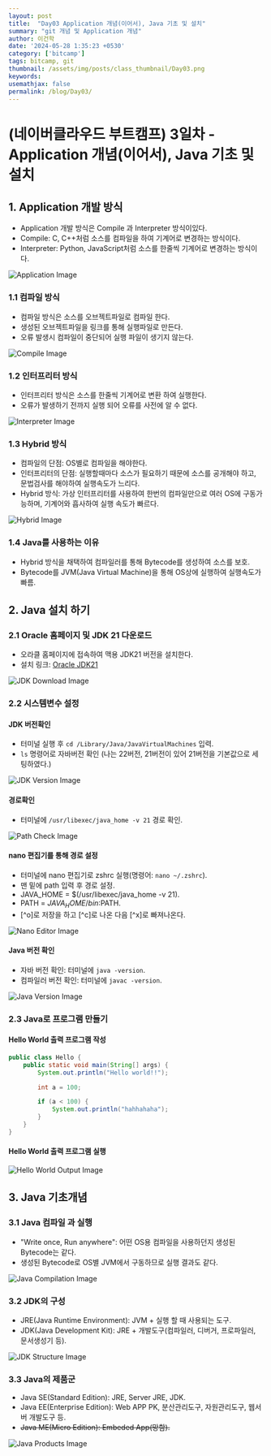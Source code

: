 ```yaml
---
layout: post
title:  "Day03 Application 개념(이어서), Java 기초 및 설치"
summary: "git 개념 및 Application 개념"
author: 이건학
date: '2024-05-28 1:35:23 +0530'
category: ['bitcamp']
tags: bitcamp, git
thumbnail: /assets/img/posts/class_thumbnail/Day03.png
keywords: 
usemathjax: false
permalink: /blog/Day03/
---
```

# (네이버클라우드 부트캠프) 3일차 - Application 개념(이어서), Java 기초 및 설치

## 1. Application 개발 방식
- Application 개발 방식은 Compile 과 Interpreter 방식이있다.
- Compile: C, C++처럼 소스를 컴파일을 하여 기계어로 변경하는 방식이다.
- Interpreter: Python, JavaScript처럼 소스를 한줄씩 기계어로 변경하는 방식이다.

![Application Image](https://blog.kakaocdn.net/dn/JdW1l/btsHEQ9vNwr/Q3ixAEikeF8wFKagHKwqcK/img.png)

### 1.1 컴파일 방식
- 컴파일 방식은 소스를 오브젝트파일로 컴파일 한다.
- 생성된 오브젝트파일을 링크를 통해 실행파일로 만든다.
- 오류 발생시 컴파일이 중단되어 실행 파일이 생기지 않는다.

![Compile Image](https://blog.kakaocdn.net/dn/JP3pE/btsHGxAFyJ3/OttTHhTLYDi19q1sGah1Tk/img.png)

### 1.2 인터프리터 방식
- 인터프리터 방식은 소스를 한줄씩 기계어로 변환 하여 실행한다.
- 오류가 발생하기 전까지 실행 되어 오류를 사전에 알 수 없다.

![Interpreter Image](https://blog.kakaocdn.net/dn/bGI8sb/btsHExh2Viq/VgXaheTAamTOiaDYsopFZ1/img.png)

### 1.3 Hybrid 방식
- 컴파일의 단점: OS별로 컴파일을 해야한다.
- 인터프리터의 단점: 실행할때마다 소스가 필요하기 때문에 소스를 공개해야 하고, 문법검사를 해야하여 실행속도가 느리다.
- Hybrid 방식: 가상 인터프리터를 사용하여 한번의 컴파일만으로 여러 OS에 구동가능하며, 기계어와 흡사하여 실행 속도가 빠르다.

![Hybrid Image](https://blog.kakaocdn.net/dn/3knkc/btsHEP3T6ms/shlDen68PxLbVm3mqitlkk/img.png)

### 1.4 Java를 사용하는 이유
- Hybrid 방식을 채택하여 컴파일러를 통해 Bytecode를 생성하여 소스를 보호.
- Bytecode를 JVM(Java Virtual Machine)을 통해 OS상에 실행하여 실행속도가 빠름.

## 2. Java 설치 하기

### 2.1 Oracle 홈페이지 및 JDK 21 다운로드
- 오라클 홈페이지에 접속하여 맥용 JDK21 버전을 설치한다.
- 설치 링크: [Oracle JDK21](https://www.oracle.com/kr/java/technologies/downloads/#java21)

![JDK Download Image](https://blog.kakaocdn.net/dn/DKzAq/btsHEVppJg8/uHYJOWjMaaKsP9E1D1oRRk/img.png)

### 2.2 시스템변수 설정
#### JDK 버전확인
- 터미널 실행 후 `cd /Library/Java/JavaVirtualMachines` 입력.
- `ls` 명령어로 자바버전 확인 (나는 22버전, 21버전이 있어 21버전을 기본값으로 세팅하였다.)

![JDK Version Image](https://blog.kakaocdn.net/dn/dUMB3d/btsHEEO1zFV/aAIGRwYIDzNrW22qNtPAE0/img.png)

#### 경로확인
- 터미널에 `/usr/libexec/java_home -v 21` 경로 확인.

![Path Check Image](https://blog.kakaocdn.net/dn/CkazT/btsHGf8bdo0/Gc26rpj5FenqD9l16Uc4X0/img.png)

#### nano 편집기를 통해 경로 설정
- 터미널에 nano 편집기로 zshrc 실행(명령어: `nano ~/.zshrc`).
- 맨 밑에 path 입력 후 경로 설정.
- JAVA_HOME = $(/usr/libexec/java_home -v 21).
- PATH = $JAVA_HOME/bin:$PATH.
- [^o]로 저장을 하고 [^c]로 나온 다음 [^x]로 빠져나온다.

![Nano Editor Image](https://blog.kakaocdn.net/dn/bfOPEr/btsHGxOizjm/IRYKLIcnd2JynSBbK5KkgK/img.png)

#### Java 버전 확인
- 자바 버전 확인: 터미널에 `java -version`.
- 컴파일러 버전 확인: 터미널에 `javac -version`.

![Java Version Image](https://blog.kakaocdn.net/dn/lQEJ5/btsHEViJbt8/rwKDmCdAP6W9SpCN2YQlwk/img.png)

### 2.3 Java로 프로그램 만들기
#### Hello World 출력 프로그램 작성
```java
public class Hello {
    public static void main(String[] args) {
        System.out.println("Hello world!!");

        int a = 100;

        if (a < 100) {
            System.out.println("hahhahaha");
        }
    }
}
```

#### Hello World 출력 프로그램 실행
![Hello World Output Image](https://blog.kakaocdn.net/dn/IsD3c/btsHFIJQvjq/uBjKAIyL9TFlBNCEq5ILgK/img.png)

## 3. Java 기초개념

### 3.1 Java 컴파일 과 실행
- "Write once, Run anywhere": 어떤 OS용 컴파일을 사용하던지 생성된 Bytecode는 같다.
- 생성된 Bytecode로 OS별 JVM에서 구동하므로 실행 결과도 같다.

![Java Compilation Image](https://blog.kakaocdn.net/dn/bTvIdq/btsHEQBQhRs/JGwMK6AhdCKGOgku88Fmk1/img.png)

### 3.2 JDK의 구성
- JRE(Java Runtime Environment): JVM + 실행 할 때 사용되는 도구.
- JDK(Java Development Kit): JRE + 개발도구(컴파일러, 디버거, 프로파일러, 문서생성기 등).

![JDK Structure Image](https://blog.kakaocdn.net/dn/W4EB2/btsHF2adVLw/NlkFLhsDCH5nhhQknXeDuK/img.png)

### 3.3 Java의 제품군
- Java SE(Standard Edition): JRE, Server JRE, JDK.
- Java EE(Enterprise Edition): Web APP PK, 분산관리도구, 자원관리도구, 웹서버 개발도구 등.
- ~~Java ME(Micro Edition): Embeded App(망함).~~

![Java Products Image](https://blog.kakaocdn.net/dn/engd7e/btsHFKAVYb8/Wq9wyZKEyvpu8caIEG3bp0/img.png)
